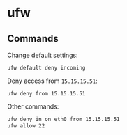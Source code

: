 # ufw

## Commands

​Change default settings:

```
ufw default deny incoming
```

Deny access from `15.15.15.51`:
```
ufw deny from 15.15.15.51
```

Other commands:
```bash
ufw deny in on eth0 from 15.15.15.51
ufw allow 22
```